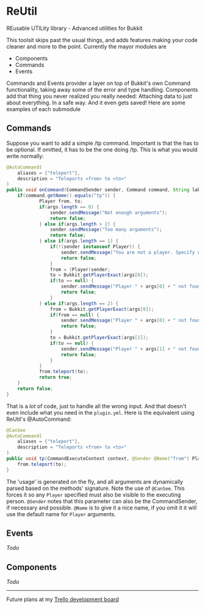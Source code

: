 ReUtil
======

REusable UTILity library - Advanced utilities for Bukkit

This toolsit skips past the usual things, and adds features making your code cleaner and more to the point. Currently the mayor modules are

- Components
- Commands
- Events

Commands and Events provider a layer on top of Bukkit's own Command functionality, taking away some of the error and type handling. Components add that thing you never realized you really needed: Attaching data to just about everything. In a safe way. And it even gets saved! Here are some examples of each submodule

## Commands
Suppose you want to add a simple /tp command. Important is that the <from> has to be optional. If omitted, it has to be the one doing /tp. This is what you would write normally:
```java
@AutoCommand(
    aliases = {"teleport"},
    description = "Teleports <from> to <to>"
)
public void onCommand(CommandSender sender, Command command, String label, String[] args) {
    if(command.getName().equals("tp")) {
            Player from, to;
            if(args.length == 0) {
                sender.sendMessage("Not enough arguments");
                return false;
            } else if(args.length > 2) {
                sender.sendMessage("Too many arguments");
                return false;
            } else if(args.length == 1) {
                if(!(sender instanceof Player)) {
                    sender.sendMessage("You are not a player. Specify one or execute ingame");
                    return false;
                }
                from = (Player)sender;
                to = Bukkit.getPlayerExact(args[0]);
                if(to == null) {
                    sender.sendMessage("Player " + args[0] + " not found");
                    return false;
                }
            } else if(args.length == 2) {
                from = Bukkit.getPlayerExact(args[0]);
                if(from == null) {
                    sender.sendMessage("Player " + args[0] + " not found");
                    return false;
                }
                to = Bukkit.getPlayerExact(args[1]);
                if(to == null) {
                    sender.sendMessage("Player " + args[1] + " not found");
                    return false;
                }
            }
            from.teleport(to);
            return true;
    }
    return false;
}
```

That is a *lot* of code, just to handle all the wrong input. And that doesn't even include what you need in the `plugin.yml`. Here is the equivalent using ReUtil's @AutoCommand:
```java
@CanSee
@AutoCommand(
    aliases = {"teleport"},
    description = "Teleports <from> to <to>"
)
public void tp(CommandExecuteContext context, @Sender @Name("from") Player from, @Name("to") Player to) {
    from.teleport(to);
}
```

The 'usage' is generated on the fly, and all arguments are dynamically parsed based on the methods' signature. Note the use of `@CanSee`. This forces it so any `Player` specified must also be visible to the executing person. `@Sender` notes that this parameter can also be the CommandSender, if necessary and possible. `@Name` is to give it a nice name, if you omit it it will use the default name for `Player` arguments.

## Events
*Todo*

## Components
*Todo*

---
Future plans at my [Trello development board](https://trello.com/c/SB8qfvcI)
